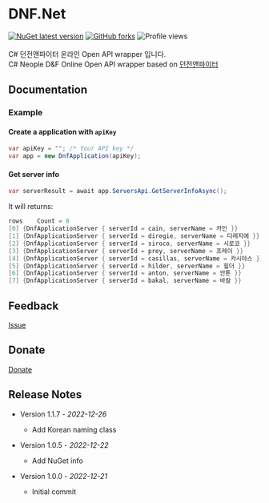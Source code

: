 # DNF.Net
[![NuGet latest version](https://badgen.net/nuget/v/DNF.Net/latest)](https://nuget.org/packages/DNF.Net)
[![GitHub forks](https://badgen.net/github/forks/dongbin300/DNF.Net/)](https://GitHub.com/dongbin300/DNF.Net/network/)
![Profile views](https://gpvc.arturio.dev/dongbin300)
<br/><br/>
C# 던전앤파이터 온라인 Open API wrapper 입니다.<br/>
C# Neople D&amp;F Online Open API wrapper based on [던전앤파이터](https://developers.neople.co.kr/contents/apiDocs/df)

## Documentation
### Example
#### Create a application with `apiKey`
```C#
var apiKey = ""; /* Your API key */
var app = new DnfApplication(apiKey);
```

#### Get server info
```C#
var serverResult = await app.ServersApi.GetServerInfoAsync();
```
It will returns:
```C#
rows	Count = 8
[0]	{DnfApplicationServer { serverId = cain, serverName = 카인 }}
[1]	{DnfApplicationServer { serverId = diregie, serverName = 디레지에 }}
[2]	{DnfApplicationServer { serverId = siroco, serverName = 시로코 }}
[3]	{DnfApplicationServer { serverId = prey, serverName = 프레이 }}
[4]	{DnfApplicationServer { serverId = casillas, serverName = 카시야스 }}
[5]	{DnfApplicationServer { serverId = hilder, serverName = 힐더 }}
[6]	{DnfApplicationServer { serverId = anton, serverName = 안톤 }}
[7]	{DnfApplicationServer { serverId = bakal, serverName = 바칼 }}
```

## Feedback
[Issue](https://github.com/dongbin300/DNF.Net/issues)

## Donate
[Donate](https://www.buymeacoffee.com/psS4YtQ)

## Release Notes
- Version 1.1.7 - _2022-12-26_
  - Add Korean naming class
  
- Version 1.0.5 - _2022-12-22_
  - Add NuGet info
  
- Version 1.0.0 - _2022-12-21_
  - Initial commit
